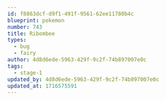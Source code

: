 ```yaml
---
id: f8863dcf-d9f1-491f-9561-62ee11780b4c
blueprint: pokemon
number: 743
title: Ribombee
types:
  - bug
  - fairy
author: 4d8d6ede-5963-429f-9c2f-74b897007e0c
tags:
  - stage-1
updated_by: 4d8d6ede-5963-429f-9c2f-74b897007e0c
updated_at: 1716575591
---
```

